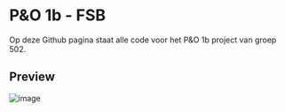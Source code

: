 # P&O 1b - FSB

Op deze Github pagina staat alle code voor het P&O 1b project van groep 502.

## Preview
![image](https://github.com/user-attachments/assets/3487e8dc-d4c6-43d4-9371-1e4dc523fb13)

